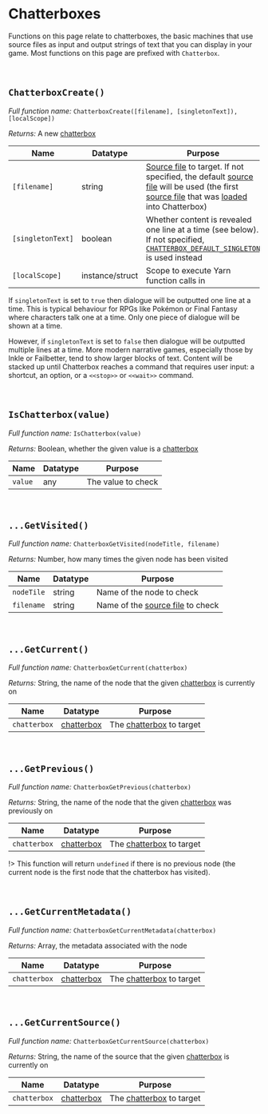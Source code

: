 # Chatterboxes

Functions on this page relate to chatterboxes, the basic machines that use source files as input and output strings of text that you can display in your game. Most functions on this page are prefixed with `Chatterbox`.

&nbsp;

## `ChatterboxCreate()`

_Full function name:_ `ChatterboxCreate([filename], [singletonText]), [localScope])`

_Returns:_ A new [chatterbox](concept-chatterboxes)

|Name             |Datatype       |Purpose                                                                                                                                                                                                                                                                          |
|-----------------|---------------|---------------------------------------------------------------------------------------------------------------------------------------------------------------------------------------------------------------------------------------------------------------------------------|
|`[filename]`     |string         |[Source file](concept-source-files) to target. If not specified, the default [source file](concept-source-files) will be used (the first [source file](concept-source-files) that was [loaded](reference-configuration#chatterboxloadfromfilefilename-aliasname) into Chatterbox)|
|`[singletonText]`|boolean        |Whether content is revealed one line at a time (see below). If not specified, [`CHATTERBOX_DEFAULT_SINGLETON`](reference-configuration#__chatterboxconfig) is used instead                                                                                                       |
|`[localScope]`   |instance/struct|Scope to execute Yarn function calls in                                                                                                                                                                                                                                          |

If `singletonText` is set to `true` then dialogue will be outputted one line at a time. This is typical behaviour for RPGs like Pokémon or Final Fantasy where characters talk one at a time. Only one piece of dialogue will be shown at a time.

However, if `singletonText` is set to `false` then dialogue will be outputted multiple lines at a time. More modern narrative games, especially those by Inkle or Failbetter, tend to show larger blocks of text. Content will be stacked up until Chatterbox reaches a command that requires user input: a shortcut, an option, or a `<<stop>>` or `<<wait>>` command.

&nbsp;

## `IsChatterbox(value)`

_Full function name:_ `IsChatterbox(value)`

_Returns:_ Boolean, whether the given value is a [chatterbox](concept-chatterboxes)

|Name   |Datatype|Purpose           |
|-------|--------|------------------|
|`value`|any     |The value to check|

&nbsp;

## `...GetVisited()`

_Full function name:_ `ChatterboxGetVisited(nodeTitle, filename)`

_Returns:_ Number, how many times the given node has been visited

|Name      |Datatype|Purpose                                                 |
|----------|--------|--------------------------------------------------------|
|`nodeTile`|string  |Name of the node to check                               |
|`filename`|string  |Name of the [source file](concept-source-files) to check|

&nbsp;

## `...GetCurrent()`

_Full function name:_ `ChatterboxGetCurrent(chatterbox)`

_Returns:_ String, the name of the node that the given [chatterbox](concept-chatterboxes) is currently on

|Name        |Datatype                          |Purpose                                         |
|------------|----------------------------------|------------------------------------------------|
|`chatterbox`|[chatterbox](concept-chatterboxes)|The [chatterbox](concept-chatterboxes) to target|

&nbsp;

## `...GetPrevious()`

_Full function name:_ `ChatterboxGetPrevious(chatterbox)`

_Returns:_ String, the name of the node that the given [chatterbox](concept-chatterboxes) was previously on

|Name        |Datatype                          |Purpose                                         |
|------------|----------------------------------|------------------------------------------------|
|`chatterbox`|[chatterbox](concept-chatterboxes)|The [chatterbox](concept-chatterboxes) to target|

!> This function will return `undefined` if there is no previous node (the current node is the first node that the chatterbox has visited).

&nbsp;

## `...GetCurrentMetadata()`

_Full function name:_ `ChatterboxGetCurrentMetadata(chatterbox)`

_Returns:_ Array, the metadata associated with the node

|Name        |Datatype                          |Purpose                                         |
|------------|----------------------------------|------------------------------------------------|
|`chatterbox`|[chatterbox](concept-chatterboxes)|The [chatterbox](concept-chatterboxes) to target|

&nbsp;

## `...GetCurrentSource()`

_Full function name:_ `ChatterboxGetCurrentSource(chatterbox)`

_Returns:_ String, the name of the source that the given [chatterbox](concept-chatterboxes) is currently on

|Name        |Datatype                          |Purpose                                         |
|------------|----------------------------------|------------------------------------------------|
|`chatterbox`|[chatterbox](concept-chatterboxes)|The [chatterbox](concept-chatterboxes) to target|